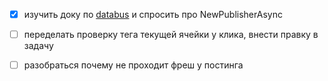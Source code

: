 - [x] изучить доку по [databus](https://gitlab.ozon.ru/platform/go/databus/-/blob/v2/docs/publisher_async.md) и спросить про NewPublisherAsync
- [ ] переделать проверку тега текущей ячейки у клика, внести правку в задачу
- [ ] разобраться почему не проходит фреш у постинга


